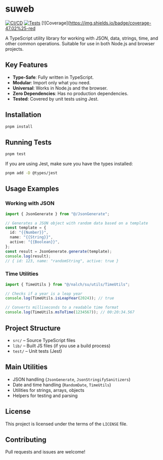 # suweb

[![CI/CD](https://img.shields.io/badge/CI%2FCD-pending-yellow)](https://github.com/actions) [![Tests](https://img.shields.io/badge/tests-37%2F37%20passed-green)](...) [![Coverage](https://img.shields.io/badge/coverage-47.02%25-red

A TypeScript utility library for working with JSON, data, strings, time, and other common operations. Suitable for use in both Node.js and browser projects.

## Key Features

- **Type-Safe**: Fully written in TypeScript.
- **Modular**: Import only what you need.
- **Universal**: Works in Node.js and the browser.
- **Zero Dependencies**: Has no production dependencies.
- **Tested**: Covered by unit tests using Jest.

## Installation

```bash
pnpm install
```

## Running Tests

```bash
pnpm test
```

If you are using Jest, make sure you have the types installed:

```bash
pnpm add -D @types/jest
```

## Usage Examples

### Working with JSON

```typescript
import { JsonGenerate } from "@/JsonGenerate";

// Generates a JSON object with random data based on a template
const template = {
  id: "{{Number}}",
  name: "{{String}}",
  active: "{{Boolean}}",
};
const result = JsonGenerate.generate(template);
console.log(result);
// { id: 123, name: "randomString", active: true }
```

### Time Utilities

```typescript
import { TimeUtils } from "@/nalch/su/utils/TimeUtils";

// Checks if a year is a leap year
console.log(TimeUtils.isLeapYear(2024)); // true

// Converts milliseconds to a readable time format
console.log(TimeUtils.msToTime(1234567)); // 00:20:34.567
```

## Project Structure

- `src/` – Source TypeScript files
- `lib/` – Built JS files (if you use a build process)
- `test/` – Unit tests (Jest)

## Main Utilities

- JSON handling (`JsonGenerate`, `JsonStringifySanitizers`)
- Date and time handling (`RandomDate`, `TimeUtils`)
- Utilities for strings, arrays, objects
- Helpers for testing and parsing

## License

This project is licensed under the terms of the `LICENSE` file.

## Contributing

Pull requests and issues are welcome!
